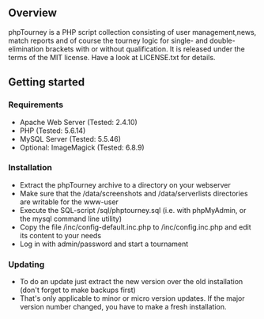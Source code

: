 ## Overview

phpTourney is a PHP script collection consisting of user management,news, match reports and of course the tourney logic for single- and double-elimination brackets with or without qualification. It is released under the terms of the MIT license. Have a look at LICENSE.txt for details.

## Getting started

### Requirements
- Apache Web Server (Tested: 2.4.10)
- PHP (Tested: 5.6.14)
- MySQL Server (Tested: 5.5.46)
- Optional: ImageMagick (Tested: 6.8.9)

### Installation
- Extract the phpTourney archive to a directory on your webserver
- Make sure that the /data/screenshots and /data/serverlists directories are writable for the www-user
- Execute the SQL-script /sql/phptourney.sql (i.e. with phpMyAdmin, or the mysql command line utility)
- Copy the file /inc/config-default.inc.php to /inc/config.inc.php and edit its content to your needs
- Log in with admin/password and start a tournament

### Updating
- To do an update just extract the new version over the old installation (don't forget to make backups first)
- That's only applicable to minor or micro version updates. If the major version number changed, you have to make a fresh installation.
